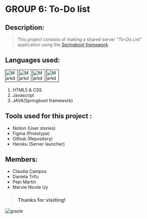 # GROUP 6: To-Do list 

## Description: 
> This project consists of making a shared server *"To-Do List"* application using the <a href="https://www.jrebel.com/blog/what-is-spring-boot#:~:text=Spring%20Boot%20is%20an%20open,prebuilt%20code%20within%20its%20codebase.">*Springboot framework*</a>.

## Languages used: 
<a href="">
<img src="https://i.imgur.com/hddXeP5.png"
alt="Markdown Instagram icon" height="40" width="40"/></a> 
<a href="">
<img src="https://i.imgur.com/Dww62zz.png"
alt="Markdown Instagram icon" height="40" width="40"/></a>
<a href="">
<img src="https://i.imgur.com/obt5lYO.png"
alt="Markdown Instagram icon" height="40" width="40"/></a>
<a href="">
<img src="https://i.imgur.com/keBRMoh.png"
alt="Markdown Instagram icon" height="40" width="40"/></a>

1. HTML5 & CSS
2. Javascript
3. JAVA(Springboot framework)
## Tools used for this project :
- Notion (User stories)
- Figma (Prototype)
- Github (Repository)
- Heroku (Server launcher)

## Members:
- Claudia Campos
- Daniela Trifu
- Pepi Martin
- Marvie Nicole Uy

> ### Thanks for visiting!
![grazie](https://i.imgur.com/oqqgpMS.gif)
